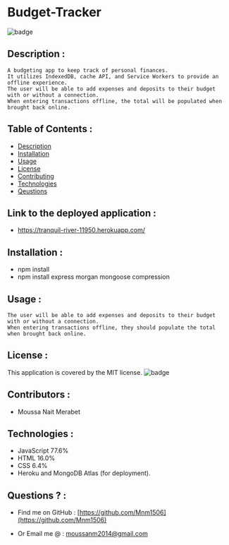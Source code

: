# Budget-Tracker
  ![badge](https://img.shields.io/badge/license-MIT-brightgreen)

  ## Description :
    A budgeting app to keep track of personal finances. 
    It utilizes IndexedDB, cache API, and Service Workers to provide an offline experience.
    The user will be able to add expenses and deposits to their budget with or without a connection. 
    When entering transactions offline, the total will be populated when brought back online.

  ## Table of Contents :
  - [Description](#description)
  - [Installation](#installation)
  - [Usage](#usage)
  - [License](#license)
  - [Contributing](#contributing)
  - [Technologies](#Technologies)
  - [Qeustions](#qeustions)

  ## Link to the deployed application :
  - https://tranquil-river-11950.herokuapp.com/
  
  ## Installation :
   - npm install 
   - npm install express morgan mongoose compression

   ## Usage :
    The user will be able to add expenses and deposits to their budget with or without a connection. 
    When entering transactions offline, they should populate the total when brought back online.

  ## License :
  This application is covered by the MIT license.
  ![badge](https://img.shields.io/badge/license-MIT-brightgreen)

  ## Contributors :
   - Moussa Nait Merabet

  ## Technologies :
   - JavaScript 77.6%
   - HTML 16.0%
   - CSS 6.4%
   - Heroku and MongoDB Atlas (for deployment).

  ## Questions ? :
   - Find me on GitHub : [https://github.com/Mnm1506](https://github.com/Mnm1506)

   - Or Email me @ : [moussanm2014@gmail.com](https://www.google.com/gmail/)